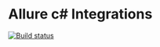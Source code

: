 # Allure c# Integrations
[![Build status](https://ci.appveyor.com/api/projects/status/j1njrq08kxsbiyxf?svg=true)](https://ci.appveyor.com/project/Bakanych/allure-csharp)
